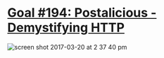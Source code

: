 # [Goal #194: Postalicious - Demystifying HTTP](http://jsdev.learnersguild.org/goals/194-Postalicious-Demystifying_HTTP.html)
![screen shot 2017-03-20 at 2 37 40 pm](https://cloud.githubusercontent.com/assets/17223371/24123180/c791805a-0d7b-11e7-89bc-d2423a0d4b94.png)

